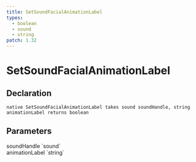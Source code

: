 ```yaml
---
title: SetSoundFacialAnimationLabel
types:
  - boolean
  - sound
  - string
patch: 1.32
---
```


# SetSoundFacialAnimationLabel

## Declaration

```
native SetSoundFacialAnimationLabel takes sound soundHandle, string animationLabel returns boolean
```

## Parameters
<dl>
  <dt>soundHandle `sound`</dt>
  <dd></dd>

  <dt>animationLabel `string`</dt>
  <dd></dd>
</dl>